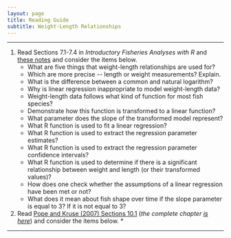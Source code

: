 ```yaml
---
layout: page
title: Reading Guide
subtitle: Weight-Length Relationships
---
```


----

1. Read Sections 7.1-7.4 in *Introductory Fisheries Analyses with R* and [these notes](BKG.html) and consider the items below.
    * What are five things that weight-length relationships are used for?
    * Which are more precise -- length or weight measurements? Explain.
    * What is the difference between a common and natural logarithm?
    * Why is linear regression inappropriate to model weight-length data?
    * Weight-length data follows what kind of function for most fish species?
    * Demonstrate how this function is transformed to a linear function?
    * What parameter does the slope of the transformed model represent?
    * What R function is used to fit a linear regression?
    * What R function is used to extract the regression parameter estimates?
    * What R function is used to extract the regression parameter confidence intervals?
    * What R function is used to determine if there is a significant relationship between weight and length (or their transformed values)?
    * How does one check whether the assumptions of a linear regression have been met or not?
    * What does it mean about fish shape over time if the slope parameter is equal to 3? If it is not equal to 3?
1. Read [Pope and Kruse (2007) Sections 10.1](Pope-Kruse-2007_10_1.pdf) (*the complete chapter [is here](Pope-Kruse-2007.pdf)*) and consider the items below.
    * 

----
